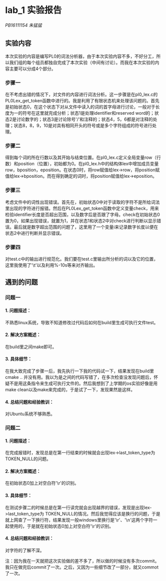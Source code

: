 # lab_1 实验报告
###### PB16111154            朱猛猛

## 实验内容
本次实验的内容是编写PL0的词法分析器，由于本次实验内容不多，不好分工，所以我们组的每个组员都独自完成了本次实验（中间有讨论）。而我在本次实验的内容主要可以分成4个部分。

### 步骤一
在不考虑出错的情况下，对文件的内容进行词法分析。这一步骤是在pl0_lex.c的PL0Lex_get_token函数中进行的。我是利用了有限状态机来处理该问题的。首先是初始状态0，在这个状态下对从文件中读入的词的首字母进行讨论，一般对于长度为一的符号在这里就完成分析；状态1是处理identifier和reserved word的；状态2是讨论数字的；状态3是讨论除号'/'和注释的；状态4，5，6都是对注释的处理；状态8，8，9，10是对具有相同开头的符号或是多个字符组成的符号进行处理。

### 步骤二
得到每个词的所在行数以及其开始与结束位置。在pl0_lex.c定义全局变量row（行数）和position（位置），初始都为0。在pl0_lex.h中的结构体lex中增加成员变量row，bposition，eposition。在状态0时，将row赋值给lex->row，将position赋值给lex->bposition。而在得到确定的词时，将position赋值给lex->eposition。

### 步骤三
考虑文件中的词性出现错误。首先在，初始状态0中对于读取的字符不是所给词法里出现的字符进行报错。然后在PL0Lex_get_token函数中定义变量check，用来检验identifier长度是否超出范围，以及数字后是否跟了字母。check在初始状态0置为0，如果出现错误，就置为1，并在状态1和状态2中对check进行判断以显示错误。最后就是数字超出范围的问题了，这里用了一个变量i来记录数字长度以便在状态2中进行判断并显示错误。

### 步骤四
对test.c中的输出进行规范化。我们要在test.c里输出所分析的词以及它的位置，这里我使用了'\t'以及利用%-10s等来对齐输出。


## 遇到的问题
### 问题一
#### 1. 问题描述：
不熟悉linux系统，导致不知道修改过代码后如何在build里生成可执行文件test。
#### 2. 解决方案概述：
在build里之间make即可。
#### 3. 具体细节：
在我大致完成了步骤一后，我先执行一下我的代码试一下，结果发现在build里cmake .. 并没有用。我以为是之间的代码写错了，在多次检查没发现问题后，怀疑不是用这条指令来生成可执行文件的。然后我想到了上学期的os实验好像是用make clean以及make来完成的，于是试了一下，发现果然是这样。
#### 4. 总结问题和经验教训：
对Ubuntu系统不够熟悉。

### 问题二
#### 1. 问题描述：
在完成报错时，发现总是在第一行结束的时候就会出现lex->last_token_type为 TOKEN_NULL的问题。
#### 2. 解决方案概述：
在初始状态0加上对空白符'\r'的识别。
#### 3. 具体细节：
在测试步骤二的时候总是在第一行读完就会出现越界的错误，发现是出现lex->last_token_type为 TOKEN_NULL的情况。然后我觉得应该是换行的问题，于是就上网查了一下换行符，结果发现一般windows里换行是'\r'、'\n'这两个字符一起使用的，于是就在初始状态0加上对空白符'\r'的识别。
#### 4. 总结问题和经验教训：
对字符的了解不深。



注：因为我在一天就把这次实验做的差不多了，所以做的时候没有多次commit。我只在做完后commit了一次。之后，又因为一些细节改了一部分，就又commot了一次。

